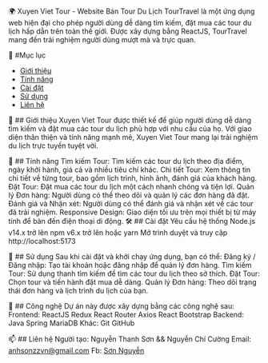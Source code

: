 🌍 Xuyen Viet Tour - Website Bán Tour Du Lịch
TourTravel là một ứng dụng web hiện đại cho phép người dùng dễ dàng tìm kiếm, đặt mua các tour du lịch hấp dẫn trên toàn thế giới. Được xây dựng bằng ReactJS, TourTravel mang đến trải nghiệm người dùng mượt mà và trực quan.

📖 #Mục lục
- [Giới thiệu](#giới-thiệu)
- [Tính năng](#tính-năng)
- [Cài đặt](#cài-đặt)
- [Sử dụng](#sử-dụng)
- [Liên hệ](#liên-hệ)

🌟 ## Giới thiệu
Xuyen Viet Tour được thiết kế để giúp người dùng dễ dàng tìm kiếm và đặt mua các tour du lịch phù hợp với nhu cầu của họ. Với giao diện thân thiện và tính năng mạnh mẽ, Xuyen Viet Tour mang lại trải nghiệm du lịch trực tuyến tuyệt vời.

🚀 ## Tính năng
Tìm kiếm Tour: Tìm kiếm các tour du lịch theo địa điểm, ngày khởi hành, giá cả và nhiều tiêu chí khác.
Chi tiết Tour: Xem thông tin chi tiết về từng tour, bao gồm lịch trình, hình ảnh, đánh giá của khách hàng.
Đặt Tour: Đặt mua các tour du lịch một cách nhanh chóng và tiện lợi.
Quản lý Đơn hàng: Người dùng có thể theo dõi và quản lý các đơn hàng đã đặt.
Đánh giá và Nhận xét: Người dùng có thể đánh giá và nhận xét về các tour đã trải nghiệm.
Responsive Design: Giao diện tối ưu trên mọi thiết bị từ máy tính để bàn đến điện thoại di động.
🛠 ## Cài đặt
Yêu cầu hệ thống
Node.js v14.x trở lên
npm v6.x trở lên hoặc yarn
Mở trình duyệt và truy cập http://localhost:5173

🎨 ## Sử dụng
Sau khi cài đặt và khởi chạy ứng dụng, bạn có thể:
Đăng ký / Đăng nhập: Tạo tài khoản hoặc đăng nhập để quản lý đơn hàng.
Tìm kiếm Tour: Sử dụng thanh tìm kiếm để tìm các tour du lịch theo sở thích.
Đặt Tour: Chọn tour và tiến hành đặt mua dễ dàng.
Quản lý Đơn hàng: Theo dõi trạng thái đơn hàng và lịch trình du lịch của bạn.

🧰 ## Công nghệ
Dự án này được xây dựng bằng các công nghệ sau:
Frontend:
ReactJS
Redux
React Router
Axios
React Bootstrap
Backend:
Java Spring
MariaDB
Khác:
Git
GitHub

📫 ## Liên hệ
Người tạo: Nguyễn Thanh Sơn && Nguyễn Chí Cường
Email: anhsonzzvn@gmail.com
Fb: [Sơn Nguyễn](https://www.facebook.com/son.nguyen.517096)
